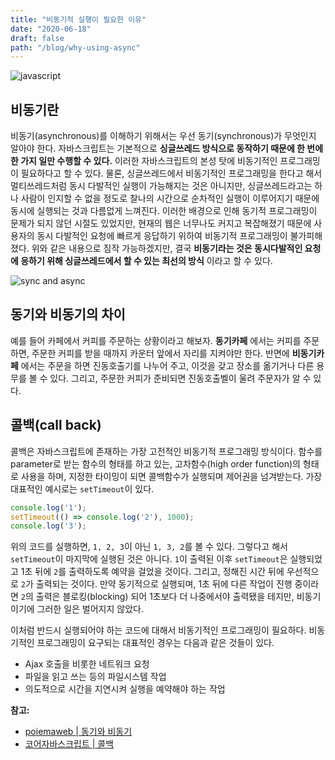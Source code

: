 ```yaml
---
title: "비동기적 실행이 필요한 이유"
date: "2020-06-18"
draft: false
path: "/blog/why-using-async"
---
```


![javascript](https://blog.martinwork.co.kr/images/javascript/javascript.png)

## 비동기란
비동기(asynchronous)를 이해하기 위해서는 우선 동기(synchronous)가 무엇인지 알아야 한다. 자바스크립트는 기본적으로 **싱글쓰레드 방식으로 동작하기 때문에 한 번에 한 가지 일만 수행할 수 있다.** 이러한 자바스크립트의 본성 탓에 비동기적인 프로그래밍이 필요하다고 할 수 있다.
물론, 싱글쓰레드에서 비동기적인 프로그래밍을 한다고 해서 멀티쓰레드처럼 동시 다발적인 실행이 가능해지는 것은 아니지만, 싱글쓰레드라고는 하나 사람이 인지할 수 없을 정도로 찰나의 시간으로 순차적인 실행이 이루어지기 때문에 동시에 실행되는 것과 다름없게 느껴진다. 이러한 배경으로 인해 동기적 프로그래밍이 문제가 되지 않던 시절도 있었지만, 현재의 웹은 너무나도 커지고 복잡해졌기 때문에 사용자의 동시 다발적인 요청에 빠르게 응답하기 위하여 비동기적 프로그래밍이 불가피해졌다.
위와 같은 내용으로 짐작 가능하겠지만, 결국 **비동기라는 것은 동시다발적인 요청에 응하기 위해 싱글쓰레드에서 할 수 있는 최선의 방식** 이라고 할 수 있다.

![sync and async](https://res.cloudinary.com/practicaldev/image/fetch/s--IB0Ikc71--/c_imagga_scale,f_auto,fl_progressive,h_900,q_auto,w_1600/https://cl.ly/3N0P302P0H2g/Image%25202018-07-19%2520at%25209.16.55%2520AM.png)

## 동기와 비동기의 차이
예를 들어 카페에서 커피를 주문하는 상황이라고 해보자. **동기카페** 에서는 커피를 주문하면, 주문한 커피를 받을 때까지 카운터 앞에서 자리를 지켜야만 한다. 반면에 **비동기카페** 에서는 주문을 하면 진동호출기를 나누어 주고, 이것을 갖고 장소를 옮기거나 다른 용무를 볼 수 있다. 그리고, 주문한 커피가 준비되면 진동호출벨이 울려 주문자가 알 수 있다.

## 콜백(call back)
콜백은 자바스크립트에 존재하는 가장 고전적인 비동기적 프로그래밍 방식이다. 함수를 parameter로 받는 함수의 형태를 하고 있는, 고차함수(high order function)의 형태로 사용을 하며, 지정한 타이밍이 되면 콜백함수가 실행되며 제어권을 넘겨받는다. 가장 대표적인 예시로는 `setTimeout`이 있다.

```js
console.log('1');
setTimeout(() => console.log('2'), 1000);
console.log('3');
```

위의 코드를 실행하면, `1, 2, 3`이 아닌 `1, 3, 2`를 볼 수 있다. 그렇다고 해서 `setTimeout`이 마지막에 실행된 것은 아니다. `1`이 출력된 이후 `setTimeout`은 실행되었고 1초 뒤에 `2`를 출력하도록 예약을 걸었을 것이다. 그리고, 정해진 시간 뒤에 우선적으로 `2`가 출력되는 것이다. 만약 동기적으로 실행되며, 1초 뒤에 다른 작업이 진행 중이라면 `2`의 출력은 블로킹(blocking) 되어 1초보다 더 나중에서야 출력됐을 테지만, 비동기이기에 그러한 일은 벌어지지 않았다.

이처럼 반드시 실행되어야 하는 코드에 대해서 비동기적인 프로그래밍이 필요하다. 비동기적인 프로그래밍이 요구되는 대표적인 경우는 다음과 같은 것들이 있다.
- Ajax 호출을 비롯한 네트워크 요청
- 파일을 읽고 쓰는 등의 파일시스템 작업
- 의도적으로 시간을 지연시켜 실행을 예약해야 하는 작업

**참고:**
- [poiemaweb | 동기와 비동기](https://poiemaweb.com/js-async)
- [코어자바스크립트 | 콜백](https://ko.javascript.info/callbacks)